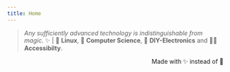 ```yaml
---
title: Home
---
```


> _Any sufficiently advanced technology is indistinguishable from magic._ ✨ | 🐧 **Linux**,
 🧮 **Computer Science**,  🔋 **DIY-Electronics** and 🧑‍🦼 **Accessibilty**.

<p style="text-align: right">Made with ✨ instead of 🖤</p
